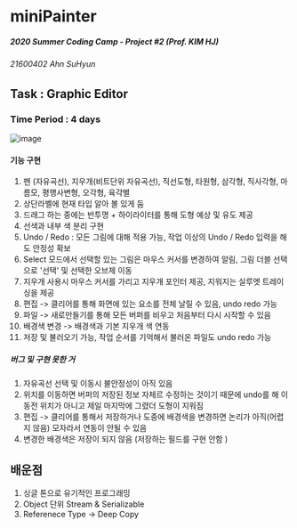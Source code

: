 # miniPainter
##### 2020 Summer Coding Camp - Project #2 (Prof. KIM HJ)
###### 21600402 Ahn SuHyun


## Task : Graphic Editor 
### Time Period : 4 days 


![image](https://user-images.githubusercontent.com/64300241/90040630-25f9f500-dd03-11ea-9468-284b57a4d35f.png)




#### 기능 구현
1. 펜 (자유곡선), 지우개(비트단위 자유곡선), 직선도형, 타원형, 삼각형, 직사각형, 마름모, 평행사변형, 오각형, 육각별
2. 상단라벨에 현재 타입 알아 볼 있게 둠 
3. 드래그 하는 중에는 반투명 + 하이라이터를 통해 도형 예상 및 유도 제공 
4. 선색과 내부 색 분리 구현
5. Undo / Redo : 모든 그림에 대해 적용 가능, 작업 이상의 Undo / Redo 입력을 해도 안정성 확보 
6. Select 모드에서 선택할 있는 그림은 마우스 커서를 변경하여 알림, 그림 더블 선택으로 '선택' 및 선택한 오브제 이동 
7. 지우개 사용시 마우스 커서를 가리고 지우개 포인터 제공, 지워지는 실루엣 트레이싱을 제공 
8. 편집 -> 클리어를 통해 화면에 있는 요소를 전체 날릴 수 있음, undo redo 가능 
9. 파일 -> 새로만들기를 통해 모든 버퍼를 비우고 처음부터 다시 시작할 수 있음 
10. 배경색 변경 -> 배경색과 기본 지우개 색 연동 
11. 저장 및 불러오기 가능, 작업 순서를 기억해서 불러온 파일도 undo redo 가능 

##### 버그 및 구현 못한 거 
1. 자유곡선 선택 및 이동시 불안정성이 아직 있음 
2. 위치를 이동하면 버퍼의 저장된 정보 자체르 수정하는 것이기 때문에 undo를 해 이동전 위치가 아니고 제일 마지막에 그렸더 도형이 지워짐
3. 편집 -> 클리어를 통해서 저장하거나 도중에 배경색을 변경하면 논리가 아직(어렵지 않음) 모자라서 연동이 안될 수 있음 
4. 변경한 배경색은 저장이 되지 않음 (저장하는 필드를 구현 안함 ) 

## 배운점 
1. 싱글 톤으로 유기적인 프로그래밍 
2. Object 단위 Stream & Serializable 
3. Referenece Type -> Deep Copy
